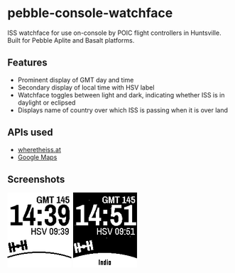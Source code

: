 # pebble-console-watchface

ISS watchface for use on-console by POIC flight controllers in Huntsville. Built for Pebble Aplite and Basalt platforms.

## Features

* Prominent display of GMT day and time
* Secondary display of local time with HSV label
* Watchface toggles between light and dark, indicating whether ISS is in daylight or eclipsed
* Displays name of country over which ISS is passing when it is over land

## APIs used

* [wheretheiss.at](http://wheretheiss.at/w/developer)
* [Google Maps](https://developers.google.com/maps/)

## Screenshots

![Daytime screenshot](https://raw.githubusercontent.com/zekoff/pebble-console-watchface/master/screenshot_day.png)
![Nighttime screenshot](https://raw.githubusercontent.com/zekoff/pebble-console-watchface/master/screenshot_night.png)